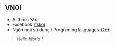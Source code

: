 ## VNOI
* Author: _*itskoi*_
* Facebook: [itskoi](https://www.facebook.com/itskoi)
* Ngôn ngữ sử dụng / Programing languages: [C++](http://www.cplusplus.com/)
> _*Hello World !*_